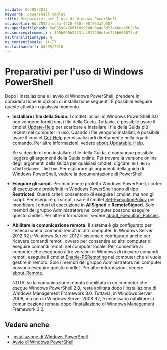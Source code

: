 ```yaml
---
ms.date: 06/05/2017
keywords: powershell,cmdlet
title: Preparativi per l'uso di Windows PowerShell
ms.assetid: 6dc7052d-cc5a-4220-950f-98f963a2b587
ms.openlocfilehash: 5e095984286ff89958dc0a4e3d27e40eae5b2c5e
ms.sourcegitcommit: cf195b090b3223fa4917206dfec7f0b603873cdf
ms.translationtype: HT
ms.contentlocale: it-IT
ms.lasthandoff: 04/09/2018
---
```

# <a name="getting-ready-to-use-windows-powershell"></a>Preparativi per l'uso di Windows PowerShell
Dopo l'installazione e l'avvio di Windows PowerShell, prendere in considerazione le opzioni di installazione seguenti. È possibile eseguire queste attività in qualsiasi momento.

- **Installare i file della Guida.** I cmdlet inclusi in Windows PowerShell 3.0 non vengono forniti con i file della Guida. Tuttavia, è possibile usare il cmdlet [Update-Help](/powershell/module/microsoft.powershell.core/update-help) per scaricare e installare i file della Guida più recenti nel computer in uso. Quando i file vengono installati, è possibile usare il cmdlet [Get-Help](/powershell/module/microsoft.powershell.core/get-help) per visualizzarli direttamente nella riga di comando. Per altre informazioni, vedere [about_Updatable_Help](/powershell/module/microsoft.powershell.core/about/about_updatable_help).

    Se si decide di non installare i file della Guida, è comunque possibile leggere gli argomenti della Guida online. Per trovare la versione online degli argomenti della Guida per qualsiasi cmdlet, digitare: `Get-Help <CmdletName> -Online`. Per esplorare gli argomenti della guida di Windows PowerShell, vedere la [documentazione di PowerShell](/powershell/scripting).

- **Eseguire gli script.** Per mantenere protetto Windows PowerShell, i criteri di esecuzione predefiniti in Windows PowerShell sono di tipo **Restricted**. Questi criteri consentono di eseguire i cmdlet, ma non gli script. Per eseguire gli script, usare il cmdlet [Set-ExecutionPolicy](/powershell/module/microsoft.powershell.security/set-executionpolicy) per modificare i criteri di esecuzione in **AllSigned** o **RemoteSigned**. Solo i membri del gruppo Administrators nel computer possono eseguire questo cmdlet. Per altre informazioni, vedere [about_Execution_Policies](/powershell/module/microsoft.powershell.core/about/about_execution_policies).

- **Abilitare la comunicazione remota.** Il sistema è già configurato per l'esecuzione di comandi remoti in altri computer. In Windows Server 2012 R2 e Windows Server 2012 il sistema è configurato anche per ricevere comandi remoti, ovvero per consentire ad altri computer di eseguire comandi remoti nel computer locale. Per consentire ai computer che eseguono altre versioni di Windows di ricevere comandi remoti, eseguire il cmdlet [Enable-PSRemoting](/powershell/module/microsoft.powershell.core/enable-psremoting) nel computer che si vuole gestire in remoto. Solo i membri del gruppo Administrators nel computer possono eseguire questo cmdlet. Per altre informazioni, vedere [about_Remote](/powershell/module/microsoft.powershell.core/about/about_remote).

    NOTA: se la comunicazione remota è abilitata in un computer che esegue Windows PowerShell 2.0, resta abilitata dopo l'installazione di Windows Management Framework 3.0. Tuttavia, in Windows Server 2008, ma non in Windows Server 2008 R2, è necessario riabilitare la comunicazione remota dopo l'installazione di Windows Management Framework 3.0.

## <a name="see-also"></a>Vedere anche
- [Installazione di Windows PowerShell](../setup/Installing-Windows-PowerShell.md)
- [Avvio di Windows PowerShell](/powershell/scripting/setup/starting-windows-powershell)